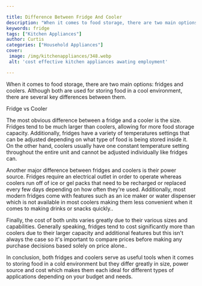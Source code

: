 ```yaml
---

title: Difference Between Fridge And Cooler
description: "When it comes to food storage, there are two main options: fridges and coolers. Although both are used for storing food in a cool ...learn about it in this post"
keywords: fridge
tags: ["Kitchen Appliances"]
author: Curtis
categories: ["Household Appliances"]
cover: 
 image: /img/kitchenappliances/348.webp
 alt: 'cost effective kitchen appliances awating employment'

---
```


When it comes to food storage, there are two main options: fridges and coolers. Although both are used for storing food in a cool environment, there are several key differences between them.

Fridge vs Cooler

The most obvious difference between a fridge and a cooler is the size. Fridges tend to be much larger than coolers, allowing for more food storage capacity. Additionally, fridges have a variety of temperatures settings that can be adjusted depending on what type of food is being stored inside it. On the other hand, coolers usually have one constant temperature setting throughout the entire unit and cannot be adjusted individually like fridges can. 

Another major difference between fridges and coolers is their power source. Fridges require an electrical outlet in order to operate whereas coolers run off of ice or gel packs that need to be recharged or replaced every few days depending on how often they're used. Additionally, most modern fridges come with features such as an ice maker or water dispenser which is not available in most coolers making them less convenient when it comes to making drinks or snacks quickly.. 

Finally, the cost of both units varies greatly due to their various sizes and capabilities. Generally speaking, fridges tend to cost significantly more than coolers due to their larger capacity and additional features but this isn't always the case so it's important to compare prices before making any purchase decisions based solely on price alone.. 

In conclusion, both fridges and coolers serve as useful tools when it comes to storing food in a cold environment but they differ greatly in size, power source and cost which makes them each ideal for different types of applications depending on your budget and needs.
